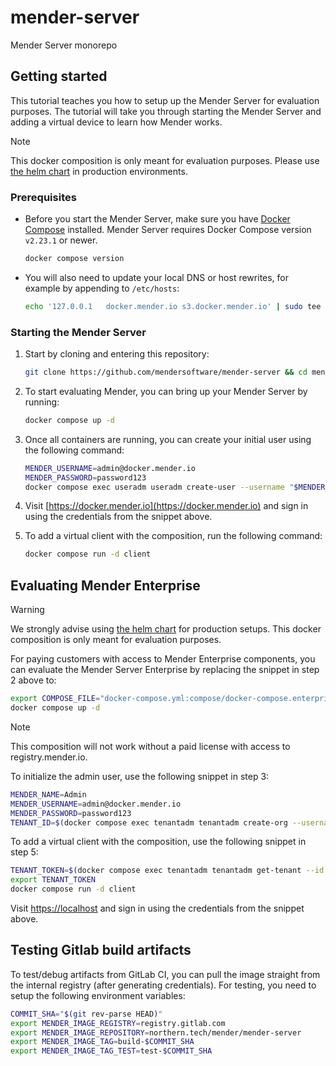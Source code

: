 # mender-server

Mender Server monorepo

## Getting started

This tutorial teaches you how to setup up the Mender Server for evaluation purposes.
The tutorial will take you through starting the Mender Server and adding a virtual device to learn how Mender works.

> [!NOTE]
> This docker composition is only meant for evaluation purposes.
> Please use [the helm chart](https://github.com/mendersoftware/mender-helm) in production environments.

### Prerequisites

* Before you start the Mender Server, make sure you have [Docker Compose](https://docs.docker.com/compose/install/) installed.
Mender Server requires Docker Compose version `v2.23.1` or newer.

  ```bash
  docker compose version
  ```

* You will also need to update your local DNS or host rewrites, for example by appending to `/etc/hosts`:

  ```bash
  echo '127.0.0.1   docker.mender.io s3.docker.mender.io' | sudo tee -a /etc/hosts
  ```

### Starting the Mender Server

1. Start by cloning and entering this repository:

   ```bash
   git clone https://github.com/mendersoftware/mender-server && cd mender-server
   ```

2. To start evaluating Mender, you can bring up your Mender Server by running:

   ```bash
   docker compose up -d
   ```

3. Once all containers are running, you can create your initial user using the following command:

   ```bash
   MENDER_USERNAME=admin@docker.mender.io
   MENDER_PASSWORD=password123
   docker compose exec useradm useradm create-user --username "$MENDER_USERNAME" --password "$MENDER_PASSWORD"
   ```

4. Visit [https://docker.mender.io](https://docker.mender.io) and sign in using the credentials from the snippet above.

5. To add a virtual client with the composition, run the following command:

   ```bash
   docker compose run -d client
   ```

## Evaluating Mender Enterprise

> [!WARNING]
> We strongly advise using [the helm chart](https://github.com/mendersoftware/mender-helm) for production setups.
> This docker composition is only meant for evaluation purposes.

For paying customers with access to Mender Enterprise components, you can evaluate the Mender Server Enterprise by replacing the snippet in step 2 above to:

```bash
export COMPOSE_FILE="docker-compose.yml:compose/docker-compose.enterprise.yml"
docker compose up -d
```

> [!NOTE]
> This composition will not work without a paid license with access to registry.mender.io.

To initialize the admin user, use the following snippet in step 3:

```bash
MENDER_NAME=Admin
MENDER_USERNAME=admin@docker.mender.io
MENDER_PASSWORD=password123
TENANT_ID=$(docker compose exec tenantadm tenantadm create-org --username "$MENDER_USERNAME" --password "$MENDER_PASSWORD" --name "$MENDER_NAME")
```

To add a virtual client with the composition, use the following snippet in step 5:

```bash
TENANT_TOKEN=$(docker compose exec tenantadm tenantadm get-tenant --id "$TENANT_ID" | jq -r .tenant_token)
export TENANT_TOKEN
docker compose run -d client
```

Visit [https://localhost](https://localhost) and sign in using the credentials from the snippet above.

## Testing Gitlab build artifacts

To test/debug artifacts from GitLab CI, you can pull the image straight from the internal registry (after generating credentials).
For testing, you need to setup the following environment variables:

```bash
COMMIT_SHA="$(git rev-parse HEAD)"
export MENDER_IMAGE_REGISTRY=registry.gitlab.com
export MENDER_IMAGE_REPOSITORY=northern.tech/mender/mender-server
export MENDER_IMAGE_TAG=build-$COMMIT_SHA
export MENDER_IMAGE_TAG_TEST=test-$COMMIT_SHA
```

